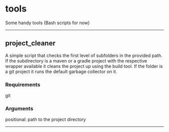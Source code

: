 # tools
Some handy tools (Bash scripts for now)
___
## project_cleaner
A simple script that checks the first level of subfolders in the provided path. If the subdirectory is a maven or a gradle project with the respective wrapper available it cleans the project up using the build tool. If the folder is a git project it runs the default garbage collector on it. 

### Requirements
git

### Arguments
positional: path to the project directory
___